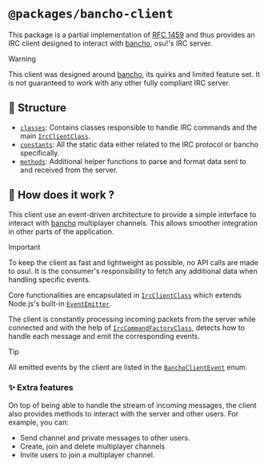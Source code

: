 # `@packages/bancho-client`

This package is a partial implementation of [RFC 1459](https://datatracker.ietf.org/doc/html/rfc1459) and thus provides an IRC client designed to interact with [bancho](https://osu.ppy.sh/wiki/en/Bancho_%28server%29), osu!'s IRC server.

> [!WARNING]
>
> This client was designed around [bancho](https://osu.ppy.sh/wiki/en/Bancho_%28server%29), its quirks and limited feature set. It is not guaranteed to work with any other fully compliant IRC server.

## 📁 Structure

- [`classes`](/packages/bancho-client/src/classes): Contains classes responsible to handle IRC commands and the main [`IrcClientClass`](../../packages/bancho-client/src/classes/IrcClientClass.ts).
- [`constants`](/packages/bancho-client/src/constants): All the static data either related to the IRC protocol or bancho specifically.
- [`methods`](/packages/bancho-client/src/methods): Additional helper functions to parse and format data sent to and received from the server.

## 🤔 How does it work ?

This client use an event-driven architecture to provide a simple interface to interact with [bancho](https://osu.ppy.sh/wiki/en/Bancho_%28server%29) multiplayer channels. This allows smoother integration in other parts of the application.

> [!IMPORTANT]
> To keep the client as fast and lightweight as possible, no API calls are made to osu!. It is the consumer's responsibility to fetch any additional data when handling specific events.

Core functionalities are encapsulated in [`IrcClientClass`](/packages/bancho-client/src/classes/IrcClientClass.ts) which extends Node.js's built-in [`EventEmitter`](https://nodejs.org/api/events.html#events_class_eventemitter).

The client is constantly processing incoming packets from the server while connected and with the help of [`IrcCommandFactoryClass`](/packages/bancho-client/src/classes/IrcCommandFactoryClass.ts), detects how to handle each message and emit the corresponding events.

> [!TIP]
>
> All emitted events by the client are listed in the [`BanchoClientEvent`](/packages/bancho-client/src/constants/banchoClientConstants.ts) enum.

### ✨ Extra features

On top of being able to handle the stream of incoming messages, the client also provides methods to interact with the server and other users. For example, you can:

- Send channel and private messages to other users.
- Create, join and delete multiplayer channels
- Invite users to join a multiplayer channel.
